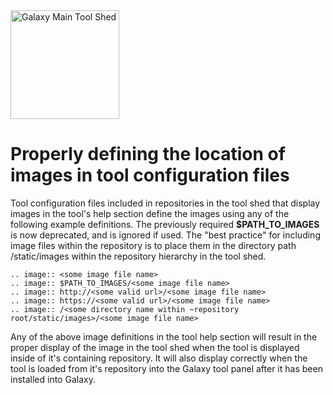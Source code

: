 <div class='center'> <a href='http://toolshed.g2.bx.psu.edu'><img src="/src/images/logos/ToolShed.jpg" alt="Galaxy Main Tool Shed" height="174" /></a> </div>

# Properly defining the location of images in tool configuration files

Tool configuration files included in repositories in the tool shed that display images in the tool's help section define the images using any of the following example definitions.  The previously required **$PATH_TO_IMAGES** is now deprecated, and is ignored if used.  The "best practice" for including image files within the repository is to place them in the directory path <repository root>/static/images within the repository hierarchy in the tool shed.

```
.. image:: <some image file name>
.. image:: $PATH_TO_IMAGES/<some image file name>
.. image:: http://<some valid url>/<some image file name>
.. image:: https://<some valid url>/<some image file name>
.. image:: /<some directory name within ~repository root/static/images>/<some image file name>
```


Any of the above image definitions in the tool help section will result in the proper display of the image in the tool shed when the tool is displayed inside of it's containing repository.  It will also display correctly when the tool is loaded from it's repository into the Galaxy tool panel after it has been installed into Galaxy.
